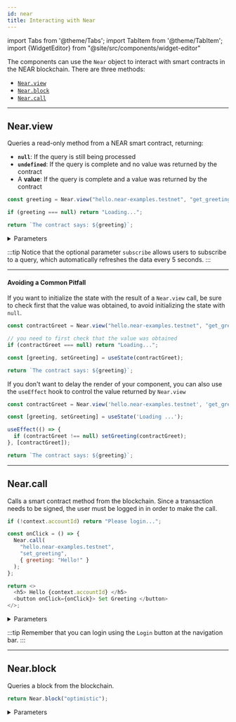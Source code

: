 ```yaml
---
id: near
title: Interacting with Near
---
```


import Tabs from '@theme/Tabs';
import TabItem from '@theme/TabItem';
import {WidgetEditor} from "@site/src/components/widget-editor"

The components can use the `Near` object to interact with smart contracts in the NEAR blockchain. There are three methods:

- [`Near.view`](#nearview)
- [`Near.block`](#nearblock)
- [`Near.call`](#nearcall)

---

## Near.view
Queries a read-only method from a NEAR smart contract, returning:
- **`null`**: If the query is still being processed
- **`undefined`**: If the query is complete and no value was returned by the contract
- A **value**: If the query is complete and a value was returned by the contract

<WidgetEditor>

```js
const greeting = Near.view("hello.near-examples.testnet", "get_greeting", {});

if (greeting === null) return "Loading...";

return `The contract says: ${greeting}`;
```

</WidgetEditor>

<details markdown="1">
<summary> Parameters </summary>

| param              | required     | type            | description                                                                                                                    |
| ------------------ | ------------ | --------------- | ------------------------------------------------------------------------------------------------------------------------------ |
| `contractName`     | **required** | string          | Name of the smart contract                                                                                                     |
| `methodName`       | **required** | string          | Name of the method to call                                                                                                     |
| `args`             | _optional_   | object instance | Arguments to pass to the method                                                                                                |
| `blockId/finality` | _optional_   | string          | Block ID or finality of the transaction                                                                                        |
| `subscribe`        | _optional_   | boolean         | This feature allows users to subscribe to a query, which automatically refreshes the data for all subscribers every 5 seconds. |

</details>

:::tip
Notice that the optional parameter `subscribe` allows users to subscribe to a query, which automatically refreshes the data every 5 seconds.
:::

<hr className="subsection" />

#### Avoiding a Common Pitfall

If you want to initialize the state with the result of a `Near.view` call, be sure to check first that the value was obtained, to avoid initializing the state with `null`.

<WidgetEditor>

```js
const contractGreet = Near.view("hello.near-examples.testnet", "get_greeting", {});

// you need to first check that the value was obtained
if (contractGreet === null) return "Loading...";

const [greeting, setGreeting] = useState(contractGreet);

return `The contract says: ${greeting}`;
```

</WidgetEditor>

If you don't want to delay the render of your component, you can also use the `useEffect` hook to control the value returned by `Near.view`

<WidgetEditor>

```js
const contractGreet = Near.view('hello.near-examples.testnet', 'get_greeting');

const [greeting, setGreeting] = useState('Loading ...');

useEffect(() => {
  if (contractGreet !== null) setGreeting(contractGreet);
}, [contractGreet]);

return `The contract says: ${greeting}`;
```

</WidgetEditor>

---

## Near.call

Calls a smart contract method from the blockchain. Since a transaction needs to be signed, the user must be logged in in order to make the call.

<WidgetEditor>

```js
if (!context.accountId) return "Please login...";

const onClick = () => {
  Near.call(
    "hello.near-examples.testnet",
    "set_greeting",
    { greeting: "Hello!" }
  );
};

return <>
  <h5> Hello {context.accountId} </h5>
  <button onClick={onClick}> Set Greeting </button>
</>;
```
</WidgetEditor>

<details markdown="1">
<summary> Parameters </summary>

| param          | required     | type            | description                                                                 |
| -------------- | ------------ | --------------- | --------------------------------------------------------------------------- |
| `contractName` | **required** | string          | Name of the smart contract to call                                          |
| `methodName`   | **required** | string          | Name of the method to call on the smart contract                            |
| `args`         | _optional_   | object instance | Arguments to pass to the smart contract method as an object instance        |
| `gas`          | _optional_   | string / number | Maximum amount of gas to be used for the transaction (default 300Tg)        |
| `deposit`      | _optional_   | string / number | Amount of NEAR tokens to attach to the call as deposit (in yoctoNEAR units) |

</details>

:::tip
Remember that you can login using the `Login` button at the navigation bar.
:::

---

## Near.block

Queries a block from the blockchain.

<WidgetEditor height="40px">

```js
return Near.block("optimistic");
```

</WidgetEditor>

<details markdown="1">
<summary> Parameters </summary>

| param                   | required   | type | description                                                                                                                                       |
| ----------------------- | ---------- | ---- | ------------------------------------------------------------------------------------------------------------------------------------------------- |
| `blockHeightOrFinality` | _optional_ | any  | The block height or finality level to use for the blockchain query (desired block height, or one of the following strings: `optimistic`, `final`) |

- desired block height: The height of the specific block to query, expressed as a positive integer
- `optimistic`: Uses the latest block recorded on the node that responded to your query (< 1 second delay)
- `final`: a block that has been validated on at least 66% of the nodes in the network (approx. 2s)

</details>
